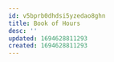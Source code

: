 ```yaml
---
id: v5bprb0dhdsi5yzedao8ghn
title: Book of Hours
desc: ''
updated: 1694628811293
created: 1694628811293
---
```

